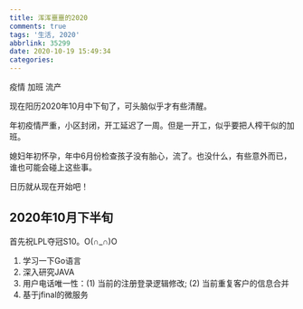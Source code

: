 ```yaml
---
title: 浑浑噩噩的2020
comments: true
tags: '生活, 2020'
abbrlink: 35299
date: 2020-10-19 15:49:34
categories:
---
```


疫情
加班
流产

<!-- more -->

现在阳历2020年10月中下旬了，可头脑似乎才有些清醒。

年初疫情严重，小区封闭，开工延迟了一周。但是一开工，似乎要把人榨干似的加班。

媳妇年初怀孕，年中6月份检查孩子没有胎心，流了。也没什么，有些意外而已，谁也可能会碰上这些事。

日历就从现在开始吧！

## 2020年10月下半旬

首先祝LPL夺冠S10。O(∩_∩)O

1. 学习一下Go语言
2. 深入研究JAVA
3. 用户电话唯一性：(1) 当前的注册登录逻辑修改; (2) 当前重复客户的信息合并
4. 基于jfinal的微服务



